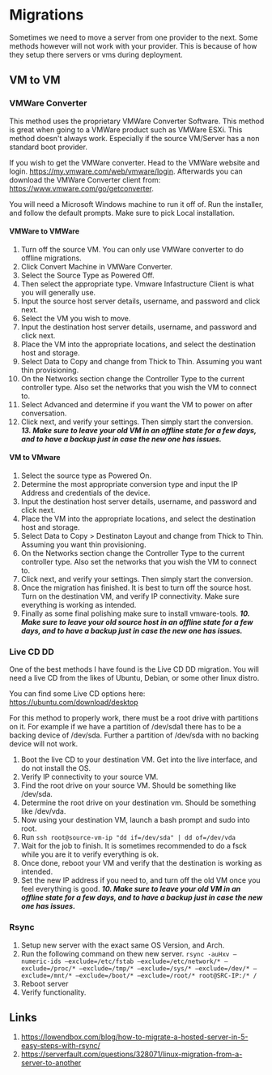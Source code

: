 <!-- TITLE: Linux Migrations -->
<!-- SUBTITLE: A few different options for migrating linux servers to another platform. -->

# Migrations
Sometimes we need to move a server from one provider to the next. Some methods however will not work with your provider. This is because of how they setup there servers or vms during deployment.


## VM to VM 

### VMWare Converter

This method uses the proprietary VMWare Converter Software. This method is great when going to a VMWare product such as VMWare ESXi. This method doesn't always work. Especially if the source VM/Server has a non standard boot provider.

If you wish to get the VMWare converter. Head to the VMWare website and login. https://my.vmware.com/web/vmware/login.
Afterwards you can download the VMWare Converter client from: https://www.vmware.com/go/getconverter.

You will need a Microsoft Windows machine to run it off of. Run the installer, and follow the default prompts. Make sure to pick Local installation. 

#### VMWare to VMWare
1. Turn off the source VM. You can only use VMWare converter to do offline migrations.
2. Click Convert Machine in VMWare Converter.
3. Select the Source Type as Powered Off.
4. Then select the appropriate type. Vmware Infastructure Client is what you will generally use.
5. Input the source host server details, username, and password and click next.
6. Select the VM you wish to move. 
7. Input the destination host server details, username, and password and click next. 
8. Place the VM into the appropriate locations, and select the destination host and storage. 
9. Select Data to Copy and change from Thick to Thin. Assuming you want thin provisioning.
10. On the Networks section change the Controller Type to the current controller type. Also set the networks that you wish the VM to connect to.
11. Select Advanced and determine if you want the VM to power on after conversation.
12. Click next, and verify your settings. Then simply start the conversion.
***13. Make sure to leave your old VM in an offline state for a few days, and to have a backup just in case the new one has issues.***


#### VM to VMware
1. Select the source type as Powered On.
2. Determine the most appropriate conversion type and input the IP Address and credentials of the device. 
3. Input the destination host server details, username, and password and click next. 
4. Place the VM into the appropriate locations, and select the destination host and storage. 
5.  Select Data to Copy > Destinaton Layout and change from Thick to Thin. Assuming you want thin provisioning.
6.  On the Networks section change the Controller Type to the current controller type. Also set the networks that you wish the VM to connect to.
7.  Click next, and verify your settings. Then simply start the conversion.
8. Once the migration has finished. It is best to turn off the source host. Turn on the destination VM, and verify IP connectivity. Make sure everything is working as intended.
9. Finally as some final polishing make sure to install vmware-tools.
***10. Make sure to leave your old source host in an offline state for a few days, and to have a backup just in case the new one has issues.***



### Live CD DD

One of the best methods I have found is the Live CD DD migration. You will need a live CD from the likes of Ubuntu, Debian, or some other linux distro. 

You can find some Live CD options here: https://ubuntu.com/download/desktop

For this method to properly work, there must be a root drive with partitions on it. For example if we have a partition of /dev/sda1 there has to be a backing device of /dev/sda. Further a partition of /dev/sda with no backing device will not work. 

1. Boot the live CD to your destination VM. Get into the live interface, and do not install the OS.
2. Verify IP connectivity to your source VM.
3. Find the root drive on your source VM. Should be something like /dev/sda.
4. Determine the root drive on your destination vm. Should be something like /dev/vda.
5. Now using your destination VM, launch a bash prompt and sudo into root.
6. Run ```ssh root@source-vm-ip "dd if=/dev/sda" | dd of=/dev/vda```
7. Wait for the job to finish. It is sometimes recommended to do a fsck while you are it to verify everything is ok.
8. Once done, reboot your VM and verify that the destination is working as intended. 
9. Set the new IP address if you need to, and turn off the old VM once you feel everything is good.
***10. Make sure to leave your old VM in an offline state for a few days, and to have a backup just in case the new one has issues.***


### Rsync 

1. Setup new server with the exact same OS Version, and Arch.
2. Run the following command on thew new server. ``` rsync -auHxv –numeric-ids –exclude=/etc/fstab –exclude=/etc/network/* –exclude=/proc/* –exclude=/tmp/* –exclude=/sys/* –exclude=/dev/* –exclude=/mnt/* –exclude=/boot/* –exclude=/root/* root@SRC-IP:/* / ```
3. Reboot server
4. Verify functionality.




## Links

1. https://lowendbox.com/blog/how-to-migrate-a-hosted-server-in-5-easy-steps-with-rsync/
2. https://serverfault.com/questions/328071/linux-migration-from-a-server-to-another

